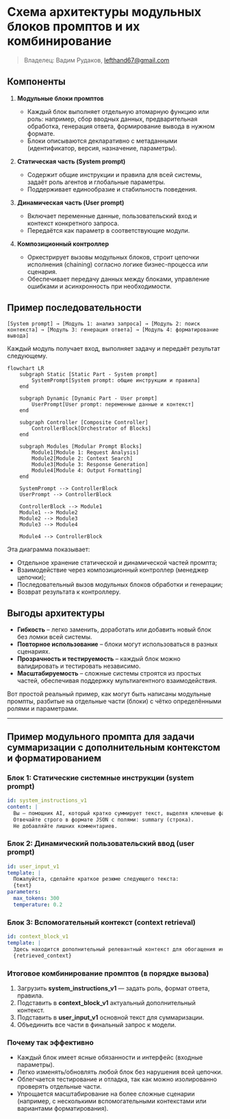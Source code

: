 # Схема архитектуры модульных блоков промптов и их комбинирование

> Владелец: Вадим Рудаков, lefthand67@gmail.com

## Компоненты

1. **Модульные блоки промптов**  
   - Каждый блок выполняет отдельную атомарную функцию или роль: например, сбор вводных данных, предварительная обработка, генерация ответа, формирование вывода в нужном формате.  
   - Блоки описываются декларативно с метаданными (идентификатор, версия, назначение, параметры).

2. **Статическая часть (System prompt)**  
   - Содержит общие инструкции и правила для всей системы, задаёт роль агентов и глобальные параметры.  
   - Поддерживает единообразие и стабильность поведения.

3. **Динамическая часть (User prompt)**  
   - Включает переменные данные, пользовательский вход и контекст конкретного запроса.  
   - Передаётся как параметр в соответствующие модули.

4. **Композиционный контроллер**  
   - Оркестрирует вызовы модульных блоков, строит цепочки исполнения (chaining) согласно логике бизнес-процесса или сценария.  
   - Обеспечивает передачу данных между блоками, управление ошибками и асинхронность при необходимости.

## Пример последовательности

```
[System prompt] → [Модуль 1: анализ запроса] → [Модуль 2: поиск контекста] → [Модуль 3: генерация ответа] → [Модуль 4: форматирование вывода]
```

Каждый модуль получает вход, выполняет задачу и передаёт результат следующему.

```mermaid
flowchart LR
    subgraph Static [Static Part - System prompt]
        SystemPrompt[System prompt: общие инструкции и правила]
    end

    subgraph Dynamic [Dynamic Part - User prompt]
        UserPrompt[User prompt: переменные данные и контекст]
    end

    subgraph Controller [Composite Controller]
        ControllerBlock[Orchestrator of Blocks]
    end

    subgraph Modules [Modular Prompt Blocks]
        Module1[Module 1: Request Analysis]
        Module2[Module 2: Context Search]
        Module3[Module 3: Response Generation]
        Module4[Module 4: Output Formatting]
    end

    SystemPrompt --> ControllerBlock
    UserPrompt --> ControllerBlock

    ControllerBlock --> Module1
    Module1 --> Module2
    Module2 --> Module3
    Module3 --> Module4

    Module4 --> ControllerBlock
```

Эта диаграмма показывает:
- Отдельное хранение статической и динамической частей промпта;
- Взаимодействие через композиционный контроллер (менеджер цепочки);
- Последовательный вызов модульных блоков обработки и генерации;
- Возврат результата к контроллеру.


## Выгоды архитектуры

- **Гибкость** – легко заменить, доработать или добавить новый блок без ломки всей системы.  
- **Повторное использование** – блоки могут использоваться в разных сценариях.  
- **Прозрачность и тестируемость** – каждый блок можно валидировать и тестировать независимо.  
- **Масштабируемость** – сложные системы строятся из простых частей, обеспечивая поддержку мультиагентного взаимодействия.

Вот простой реальный пример, как могут быть написаны модульные промпты, разбитые на отдельные части (блоки) с чётко определёнными ролями и параметрами.

***

## Пример модульного промпта для задачи суммаризации с дополнительным контекстом и форматированием

### Блок 1: Статические системные инструкции (system prompt)
```yaml
id: system_instructions_v1
content: |
  Вы — помощник AI, который кратко суммирует текст, выделяя ключевые факты.
  Отвечайте строго в формате JSON с полями: summary (строка).
  Не добавляйте лишних комментариев.
```

### Блок 2: Динамический пользовательский ввод (user prompt)
```yaml
id: user_input_v1
template: |
  Пожалуйста, сделайте краткое резюме следующего текста:
  {text}
parameters:
  max_tokens: 300
  temperature: 0.2
```

### Блок 3: Вспомогательный контекст (context retrieval)
```yaml
id: context_block_v1
template: |
  Здесь находится дополнительный релевантный контекст для обогащения информации:
  {retrieved_context}
```

### Итоговое комбинирование промптов (в порядке вызова)
1. Загрузить **system_instructions_v1** — задать роль, формат ответа, правила.
2. Подставить в **context_block_v1** актуальный дополнительный контекст.  
3. Подставить в **user_input_v1** основной текст для суммаризации.
4. Объединить все части в финальный запрос к модели.

### Почему так эффективно  
- Каждый блок имеет ясные обязанности и интерфейс (входные параметры).  
- Легко изменять/обновлять любой блок без нарушения всей цепочки.  
- Облегчается тестирование и отладка, так как можно изолированно проверять отдельные части.  
- Упрощается масштабирование на более сложные сценарии (например, с несколькими вспомогательными контекстами или вариантами форматирования).